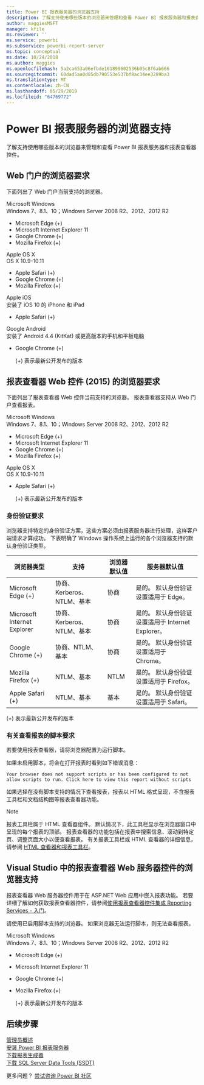 ```yaml
---
title: Power BI 报表服务器的浏览器支持
description: 了解支持使用哪些版本的浏览器来管理和查看 Power BI 报表服务器和报表查看器控件。
author: maggiesMSFT
manager: kfile
ms.reviewer: ''
ms.service: powerbi
ms.subservice: powerbi-report-server
ms.topic: conceptual
ms.date: 10/24/2018
ms.author: maggies
ms.openlocfilehash: 5a2ca653a06efbde161899602536b05c8f6ab666
ms.sourcegitcommit: 60dad5aa0d85db790553e537bf8ac34ee3289ba3
ms.translationtype: MT
ms.contentlocale: zh-CN
ms.lasthandoff: 05/29/2019
ms.locfileid: "64769772"
---
```

# <a name="browser-support-for-power-bi-report-server"></a>Power BI 报表服务器的浏览器支持
了解支持使用哪些版本的浏览器来管理和查看 Power BI 报表服务器和报表查看器控件。

## <a name="browser-requirements-for-the-web-portal"></a>Web 门户的浏览器要求
下面列出了 Web 门户当前支持的浏览器。

Microsoft Windows   
Windows 7、8.1、10；Windows Server 2008 R2、2012、2012 R2 

* Microsoft Edge (+)
* Microsoft Internet Explorer 11
* Google Chrome (+)
* Mozilla Firefox (+)

Apple OS X   
OS X 10.9-10.11 

* Apple Safari (+)
* Google Chrome (+)
* Mozilla Firefox (+)

Apple iOS   
安装了 iOS 10 的 iPhone 和 iPad 

* Apple Safari (+)

Google Android   
安装了 Android 4.4 (KitKat) 或更高版本的手机和平板电脑 

* Google Chrome (+)
  
  (+)  表示最新公开发布的版本

## <a name="browser-requirements-for-the-report-viewer-web-control-2015"></a>报表查看器 Web 控件 (2015) 的浏览器要求
下面列出了报表查看器 Web 控件当前支持的浏览器。 报表查看器支持从 Web 门户查看报表。

Microsoft Windows   
Windows 7、8.1、10；Windows Server 2008 R2、2012、2012 R2 

* Microsoft Edge (+)
* Microsoft Internet Explorer 11
* Google Chrome (+)
* Mozilla Firefox (+)

Apple OS X   
OS X 10.9-10.11 

* Apple Safari (+)
  
  (+)  表示最新公开发布的版本

### <a name="authentication-requirements"></a>身份验证要求
浏览器支持特定的身份验证方案，这些方案必须由报表服务器进行处理，这样客户端请求才算成功。 下表明确了 Windows 操作系统上运行的各个浏览器支持的默认身份验证类型。

| 浏览器类型  | 支持  | 浏览器默认值  | 服务器默认值  |
| --- | --- | --- | --- |
| Microsoft Edge  (+) |协商、Kerberos、NTLM、基本 |协商 |是的。 默认身份验证设置适用于 Edge。 |
| Microsoft Internet Explorer  |协商、Kerberos、NTLM、基本 |协商 |是的。 默认身份验证设置适用于 Internet Explorer。 |
| Google Chrome  (+) |协商、NTLM、基本 |协商 |是的。 默认身份验证设置适用于 Chrome。 |
| Mozilla Firefox  (+) |NTLM、基本 |NTLM |是的。 默认身份验证设置适用于 Firefox。 |
| Apple Safari  (+) |NTLM、基本 |基本 |是的。 默认身份验证设置适用于 Safari。 |

 (+)  表示最新公开发布的版本

### <a name="script-requirements-for-viewing-reports"></a>有关查看报表的脚本要求
若要使用报表查看器，请将浏览器配置为运行脚本。

如果未启用脚本，将会在打开报表时看到如下错误消息：

```
Your browser does not support scripts or has been configured to not allow scripts to run. Click here to view this report without scripts
```

 如果选择在没有脚本支持的情况下查看报表，报表以 HTML 格式呈现，不含报表工具栏和文档结构图等报表查看器功能。

> [!NOTE]
> 报表工具栏属于 HTML 查看器组件。 默认情况下，此工具栏显示在浏览器窗口中呈现的每个报表的顶部。 报表查看器的功能包括在报表中搜索信息、滚动到特定页、调整页面大小以便查看报表。 有关报表工具栏或 HTML 查看器的详细信息，请参阅 [HTML 查看器和报表工具栏](https://docs.microsoft.com/sql/reporting-services/html-viewer-and-the-report-toolbar)。
> 
> 

## <a name="browser-support-for-report-viewer-web-server-controls-in-visual-studio"></a>Visual Studio 中的报表查看器 Web 服务器控件的浏览器支持
报表查看器 Web 服务器控件用于在 ASP.NET Web 应用中嵌入报表功能。 若要详细了解如何获取报表查看器控件，请参阅[使用报表查看器控件集成 Reporting Services - 入门](https://docs.microsoft.com/sql/reporting-services/application-integration/integrating-reporting-services-using-reportviewer-controls-get-started)。

请使用已启用脚本支持的浏览器。 如果浏览器无法运行脚本，则无法查看报表。

Microsoft Windows   
Windows 7、8.1、10；Windows Server 2008 R2、2012、2012 R2 

* Microsoft Edge (+)
* Microsoft Internet Explorer 11
* Google Chrome (+)
* Mozilla Firefox (+)
  
  (+)  表示最新公开发布的版本

## <a name="next-steps"></a>后续步骤
[管理员概述](admin-handbook-overview.md)  
[安装 Power BI 报表服务器](install-report-server.md)  
[下载报表生成器](https://www.microsoft.com/download/details.aspx?id=53613)  
[下载 SQL Server Data Tools (SSDT)](http://go.microsoft.com/fwlink/?LinkID=616714)

更多问题？ [尝试咨询 Power BI 社区](https://community.powerbi.com/)

